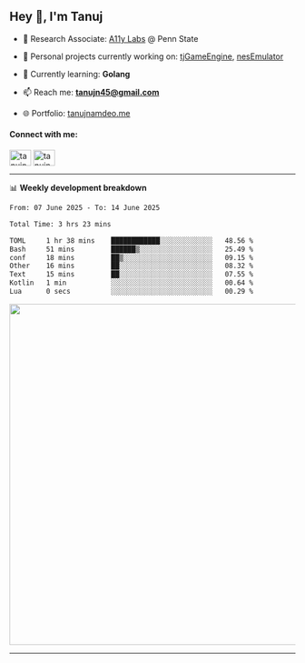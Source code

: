 <h2>Hey 👋, I'm Tanuj</h2>

- 🔬 Research Associate: [A11y Labs](https://a11y.ist.psu.edu/) @ Penn State 

- 🔭 Personal projects currently working on: [tjGameEngine](https://github.com/tanujn45/tjGameEngine), [nesEmulator](https://github.com/tanujn45/nesEmulator)

- 🌱 Currently learning: **Golang**

- 📫 Reach me: **tanujn45@gmail.com**

- 🌐 Portfolio: [tanujnamdeo.me](https://tanujnamdeo.me/)

<h4 align="left">Connect with me:</h4>
<p align="left">
<a href="https://twitter.com/tanujn45" target="blank"><img align="center" src="https://raw.githubusercontent.com/rahuldkjain/github-profile-readme-generator/master/src/images/icons/Social/twitter.svg" alt="tanujn45" height="28" width="38" /></a>
<a href="https://linkedin.com/in/tanujn45" target="blank"><img align="center" src="https://raw.githubusercontent.com/rahuldkjain/github-profile-readme-generator/master/src/images/icons/Social/linked-in-alt.svg" alt="tanujn45" height="28" width="38" /></a>
</p>

-------

📊 **Weekly development breakdown**
<!--START_SECTION:waka-->

```txt
From: 07 June 2025 - To: 14 June 2025

Total Time: 3 hrs 23 mins

TOML     1 hr 38 mins    ████████████░░░░░░░░░░░░░   48.56 %
Bash     51 mins         ██████▒░░░░░░░░░░░░░░░░░░   25.49 %
conf     18 mins         ██▒░░░░░░░░░░░░░░░░░░░░░░   09.15 %
Other    16 mins         ██░░░░░░░░░░░░░░░░░░░░░░░   08.32 %
Text     15 mins         ██░░░░░░░░░░░░░░░░░░░░░░░   07.55 %
Kotlin   1 min           ░░░░░░░░░░░░░░░░░░░░░░░░░   00.64 %
Lua      0 secs          ░░░░░░░░░░░░░░░░░░░░░░░░░   00.29 %
```

<!--END_SECTION:waka-->

<img src="https://wakatime.com/share/@018e9abd-1aa4-4aa6-9db7-5ca3b999e810/4650b67a-98aa-46b4-b598-3d8a2451f0df.svg" width="600"/>

-------
